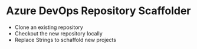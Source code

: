 # Azure DevOps Repository Scaffolder

* Clone an existing repository
* Checkout the new repository locally
* Replace Strings to schaffold new projects
